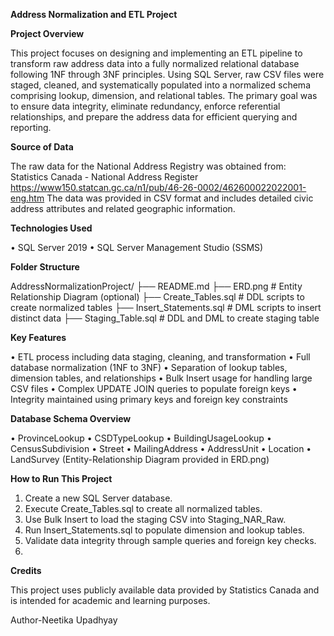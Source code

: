 **﻿Address Normalization and ETL Project**

**Project Overview**

This project focuses on designing and implementing an ETL pipeline to transform raw address data into a fully normalized relational database following 1NF through 3NF principles. Using SQL Server, raw CSV files were staged, cleaned, and systematically populated into a normalized schema comprising lookup, dimension, and relational tables.
The primary goal was to ensure data integrity, eliminate redundancy, enforce referential relationships, and prepare the address data for efficient querying and reporting.

**Source of Data**

The raw data for the National Address Registry was obtained from:
Statistics Canada - National Address Register
https://www150.statcan.gc.ca/n1/pub/46-26-0002/462600022022001-eng.htm
The data was provided in CSV format and includes detailed civic address attributes and related geographic information.

**Technologies Used**

•	SQL Server 2019
•	SQL Server Management Studio (SSMS)

**Folder Structure**

AddressNormalizationProject/
├── README.md
├── ERD.png                   # Entity Relationship Diagram (optional)
├── Create_Tables.sql          # DDL scripts to create normalized tables
├── Insert_Statements.sql      # DML scripts to insert distinct data
├── Staging_Table.sql     # DDL and DML to create staging table

**Key Features**

•	ETL process including data staging, cleaning, and transformation
•	Full database normalization (1NF to 3NF)
•	Separation of lookup tables, dimension tables, and relationships
•	Bulk Insert usage for handling large CSV files
•	Complex UPDATE JOIN queries to populate foreign keys
•	Integrity maintained using primary keys and foreign key constraints

**Database Schema Overview**

•	ProvinceLookup
•	CSDTypeLookup
•	BuildingUsageLookup
•	CensusSubdivision
•	Street
•	MailingAddress
•	AddressUnit
•	Location
•	LandSurvey
(Entity-Relationship Diagram provided in ERD.png)

**How to Run This Project**

1.	Create a new SQL Server database.
2.	Execute Create_Tables.sql to create all normalized tables.
3.	Use Bulk Insert to load the staging CSV into Staging_NAR_Raw.
4.	Run Insert_Statements.sql to populate dimension and lookup tables.
5.	Validate data integrity through sample queries and foreign key checks.
6.	
**Credits**

This project uses publicly available data provided by Statistics Canada and is intended for academic and learning purposes.

Author-Neetika Upadhyay
